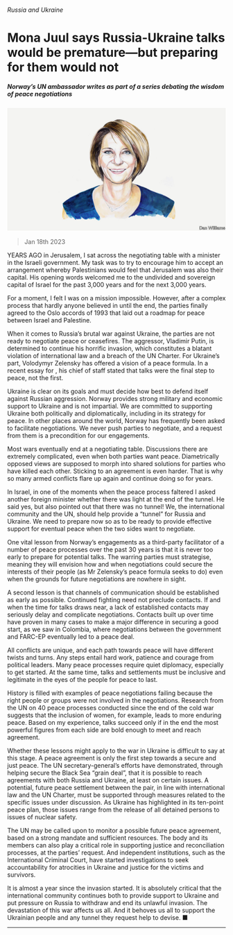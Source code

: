 ###### Russia and Ukraine

# Mona Juul says Russia-Ukraine talks would be premature—but preparing for them would not 

##### Norway’s UN ambassador writes as part of a series debating the wisdom of peace negotiations 

![image](images/20230121_BID001.jpg) 

> Jan 18th 2023 

YEARS AGO in Jerusalem, I sat across the negotiating table with a minister in the Israeli government. My task was to try to encourage him to accept an arrangement whereby Palestinians would feel that Jerusalem was also their capital. His opening words welcomed me to the undivided and sovereign capital of Israel for the past 3,000 years and for the next 3,000 years.

For a moment, I felt I was on a mission impossible. However, after a complex process that hardly anyone believed in until the end, the parties finally agreed to the Oslo accords of 1993 that laid out a roadmap for peace between Israel and Palestine. 

When it comes to Russia’s brutal war against Ukraine, the parties are not ready to negotiate peace or ceasefires. The aggressor, Vladimir Putin, is determined to continue his horrific invasion, which constitutes a blatant violation of international law and a breach of the UN Charter. For Ukraine’s part, Volodymyr Zelensky has offered a vision of a peace formula. In a recent essay for , his chief of staff stated that talks were the final step to peace, not the first.

Ukraine is clear on its goals and must decide how best to defend itself against Russian aggression. Norway provides strong military and economic support to Ukraine and is not impartial. We are committed to supporting Ukraine both politically and diplomatically, including in its strategy for peace. In other places around the world, Norway has frequently been asked to facilitate negotiations. We never push parties to negotiate, and a request from them is a precondition for our engagements.

Most wars eventually end at a negotiating table. Discussions there are extremely complicated, even when both parties want peace. Diametrically opposed views are supposed to morph into shared solutions for parties who have killed each other. Sticking to an agreement is even harder. That is why so many armed conflicts flare up again and continue doing so for years.

In Israel, in one of the moments when the peace process faltered I asked another foreign minister whether there was light at the end of the tunnel. He said yes, but also pointed out that there was no tunnel! We, the international community and the UN, should help provide a “tunnel” for Russia and Ukraine. We need to prepare now so as to be ready to provide effective support for eventual peace when the two sides want to negotiate.

One vital lesson from Norway’s engagements as a third-party facilitator of a number of peace processes over the past 30 years is that it is never too early to prepare for potential talks. The warring parties must strategise, meaning they will envision how and when negotiations could secure the interests of their people (as Mr Zelensky’s peace formula seeks to do) even when the grounds for future negotiations are nowhere in sight.

A second lesson is that channels of communication should be established as early as possible. Continued fighting need not preclude contacts. If and when the time for talks draws near, a lack of established contacts may seriously delay and complicate negotiations. Contacts built up over time have proven in many cases to make a major difference in securing a good start, as we saw in Colombia, where negotiations between the government and FARC-EP eventually led to a peace deal.

All conflicts are unique, and each path towards peace will have different twists and turns. Any steps entail hard work, patience and courage from political leaders. Many peace processes require quiet diplomacy, especially to get started. At the same time, talks and settlements must be inclusive and legitimate in the eyes of the people for peace to last. 

History is filled with examples of peace negotiations failing because the right people or groups were not involved in the negotiations. Research from the UN on 40 peace processes conducted since the end of the cold war suggests that the inclusion of women, for example, leads to more enduring peace. Based on my experience, talks succeed only if in the end the most powerful figures from each side are bold enough to meet and reach agreement. 

Whether these lessons might apply to the war in Ukraine is difficult to say at this stage. A peace agreement is only the first step towards a secure and just peace. The UN secretary-general’s efforts have demonstrated, through helping secure the Black Sea “grain deal”, that it is possible to reach agreements with both Russia and Ukraine, at least on certain issues. A potential, future peace settlement between the pair, in line with international law and the UN Charter, must be supported through measures related to the specific issues under discussion. As Ukraine has highlighted in its ten-point peace plan, those issues range from the release of all detained persons to issues of nuclear safety.

The UN may be called upon to monitor a possible future peace agreement, based on a strong mandate and sufficient resources. The body and its members can also play a critical role in supporting justice and reconciliation processes, at the parties’ request. And independent institutions, such as the International Criminal Court, have started investigations to seek accountability for atrocities in Ukraine and justice for the victims and survivors.

It is almost a year since the invasion started. It is absolutely critical that the international community continues both to provide support to Ukraine and put pressure on Russia to withdraw and end its unlawful invasion. The devastation of this war affects us all. And it behoves us all to support the Ukrainian people and any tunnel they request help to devise. ■

_______________



